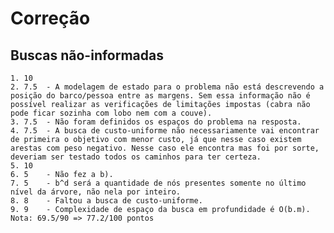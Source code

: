# Correção 

## Buscas não-informadas

    1. 10
    2. 7.5  - A modelagem de estado para o problema não está descrevendo a posição do barco/pessoa entre as margens. Sem essa informação não é possível realizar as verificações de limitações impostas (cabra não pode ficar sozinha com lobo nem com a couve).
    3. 7.5  - Não foram definidos os espaços do problema na resposta.
    4. 7.5  - A busca de custo-uniforme não necessariamente vai encontrar de primeira o objetivo com menor custo, já que nesse caso existem arestas com peso negativo. Nesse caso ele encontra mas foi por sorte, deveriam ser testado todos os caminhos para ter certeza.
    5. 10
    6. 5    - Não fez a b).
    7. 5    - b^d será a quantidade de nós presentes somente no último nível da árvore, não nela por inteiro.
    8. 8    - Faltou a busca de custo-uniforme.
    9. 9    - Complexidade de espaço da busca em profundidade é O(b.m).
    Nota: 69.5/90 => 77.2/100 pontos
